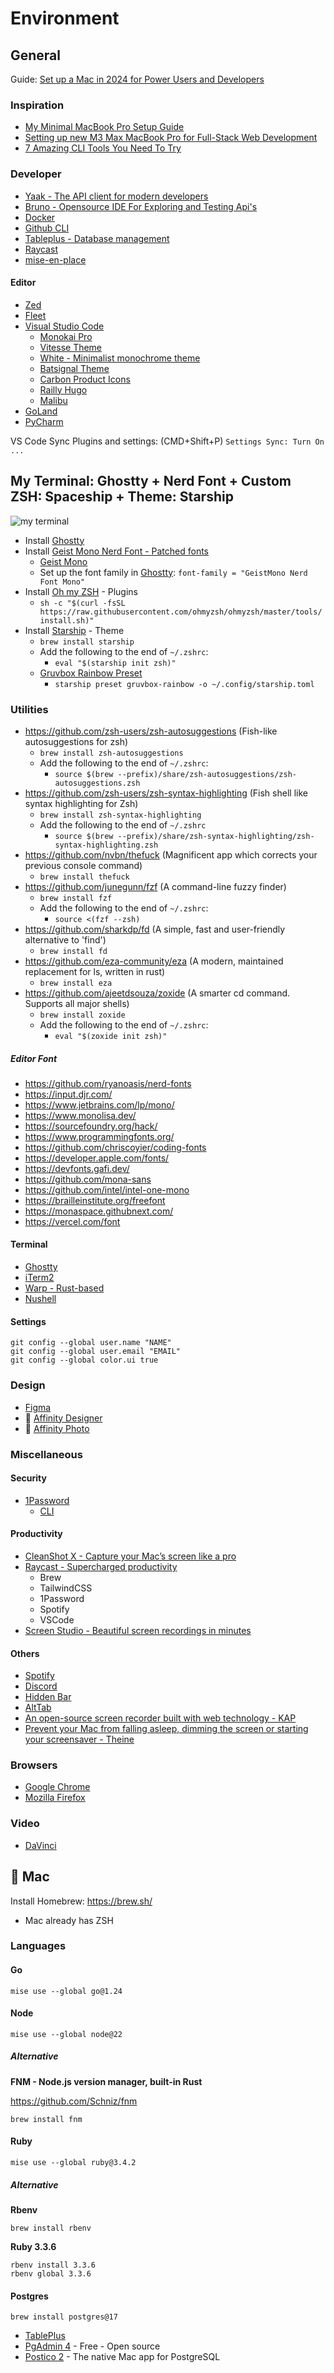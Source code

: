 # Environment

## General

Guide: [Set up a Mac in 2024 for Power Users and Developers](https://www.youtube.com/watch?v=GK7zLYAXdDs)

### Inspiration

- [My Minimal MacBook Pro Setup Guide](https://eugeneyan.com/writing/mac-setup/)
- [Setting up new M3 Max MacBook Pro for Full-Stack Web Development](https://www.youtube.com/watch?v=PvU_aEgIjSg)
- [7 Amazing CLI Tools You Need To Try](https://www.youtube.com/watch?v=mmqDYw9C30I)

### Developer

- [Yaak - The API client for modern developers](https://yaak.app/)
- [Bruno - Opensource IDE For Exploring and Testing Api's](https://www.usebruno.com/)
- [Docker](https://www.docker.com/get-started)
- [Github CLI](https://cli.github.com/)
- [Tableplus - Database management](https://www.tableplus.com/)
- [Raycast](https://www.raycast.com/)
- [mise-en-place](https://mise.jdx.dev/)

#### Editor

- [Zed](https://zed.dev/)
- [Fleet](https://www.jetbrains.com/fleet/)
- [Visual Studio Code](https://code.visualstudio.com/)
  - [Monokai Pro](https://monokai.pro/) 
  - [Vitesse Theme](https://marketplace.visualstudio.com/items?itemName=antfu.theme-vitesse)
  - [White - Minimalist monochrome theme](https://marketplace.visualstudio.com/items?itemName=arthurwhite.White)
  - [Batsignal Theme](https://github.com/natew/batsignal)
  - [Carbon Product Icons](https://marketplace.visualstudio.com/items?itemName=antfu.icons-carbon)
  - [Railly Hugo](https://marketplace.visualstudio.com/items?itemName=RaillyHugo.one-hunter)
  - [Malibu](https://marketplace.visualstudio.com/items?itemName=wicked-labs.malibu)
- [GoLand](https://www.jetbrains.com/go/)
- [PyCharm](https://www.jetbrains.com/pycharm/)

VS Code Sync Plugins and settings: (CMD+Shift+P) `Settings Sync: Turn On ...`

## My Terminal: Ghostty + Nerd Font + Custom ZSH: Spaceship + Theme: Starship

![my terminal](./terminal.png)

- Install [Ghostty](https://ghostty.org/)
- Install [Geist Mono Nerd Font - Patched fonts](https://github.com/ryanoasis/nerd-fonts/tree/master/patched-fonts/GeistMono)
  - [Geist Mono](https://vercel.com/font)
  - Set up the font family in [Ghostty](https://ghostty.org/docs/config#configuration-format): `font-family = "GeistMono Nerd Font Mono"`
- Install [Oh my ZSH](https://ohmyz.sh/) - Plugins
  - `sh -c "$(curl -fsSL https://raw.githubusercontent.com/ohmyzsh/ohmyzsh/master/tools/install.sh)"`
- Install [Starship](https://starship.rs/) - Theme
  - `brew install starship`
  - Add the following to the end of `~/.zshrc`:
    - `eval "$(starship init zsh)"`
  - [Gruvbox Rainbow Preset](https://starship.rs/presets/gruvbox-rainbow)
    - `starship preset gruvbox-rainbow -o ~/.config/starship.toml`

### Utilities

- https://github.com/zsh-users/zsh-autosuggestions (Fish-like autosuggestions for zsh)
  - `brew install zsh-autosuggestions`
  - Add the following to the end of `~/.zshrc`:
    - `source $(brew --prefix)/share/zsh-autosuggestions/zsh-autosuggestions.zsh`
- https://github.com/zsh-users/zsh-syntax-highlighting (Fish shell like syntax highlighting for Zsh)
  - `brew install zsh-syntax-highlighting`
  - Add the following to the end of `~/.zshrc`
    - `source $(brew --prefix)/share/zsh-syntax-highlighting/zsh-syntax-highlighting.zsh`
- https://github.com/nvbn/thefuck (Magnificent app which corrects your previous console command)
  - `brew install thefuck`
- https://github.com/junegunn/fzf (A command-line fuzzy finder)
  - `brew install fzf`
  - Add the following to the end of `~/.zshrc`:
    - `source <(fzf --zsh)`
- https://github.com/sharkdp/fd (A simple, fast and user-friendly alternative to 'find')
  - `brew install fd`
- https://github.com/eza-community/eza (A modern, maintained replacement for ls, written in rust)
  - `brew install eza`
- https://github.com/ajeetdsouza/zoxide (A smarter cd command. Supports all major shells)
  - `brew install zoxide`
  - Add the following to the end of `~/.zshrc`:
    - `eval "$(zoxide init zsh)"` 

##### Editor Font

- https://github.com/ryanoasis/nerd-fonts
- https://input.djr.com/
- https://www.jetbrains.com/lp/mono/
- https://www.monolisa.dev/
- https://sourcefoundry.org/hack/
- https://www.programmingfonts.org/
- https://github.com/chriscoyier/coding-fonts
- https://developer.apple.com/fonts/
- https://devfonts.gafi.dev/
- https://github.com/mona-sans
- https://github.com/intel/intel-one-mono
- https://brailleinstitute.org/freefont
- https://monaspace.githubnext.com/
- https://vercel.com/font

#### Terminal

- [Ghostty](https://ghostty.org/)
- [iTerm2](https://iterm2.com/)
- [Warp - Rust-based](https://www.warp.dev/)
- [Nushell](https://www.nushell.sh/)


#### Settings

```shell
git config --global user.name "NAME"
git config --global user.email "EMAIL"
git config --global color.ui true
```

### Design

- [Figma](https://www.figma.com/downloads/)
- :apple: [Affinity Designer](https://affinity.serif.com/en-us/designer/)
- :apple: [Affinity Photo](https://affinity.serif.com/en-us/photo/)

### Miscellaneous

#### Security 
- [1Password](https://1password.com/)
  - [CLI](https://developer.1password.com/docs/cli/get-started/)

#### Productivity
- [CleanShot X - Capture your Mac’s screen like a pro](https://getcleanshot.com/)
- [Raycast - Supercharged productivity](https://www.raycast.com/)
  - Brew
  - TailwindCSS
  - 1Password
  - Spotify
  - VSCode
- [Screen Studio - Beautiful screen recordings in minutes](https://www.screen.studio/)

#### Others
- [Spotify](https://www.spotify.com/ca-en/download/other/)
- [Discord](https://discord.com/download)
- [Hidden Bar](https://github.com/dwarvesf/hidden)
- [AltTab](https://alt-tab-macos.netlify.app/)
- [An open-source screen recorder built with web technology - KAP](https://getkap.co/)
- [Prevent your Mac from falling asleep, dimming the screen or starting your screensaver - Theine](https://apps.apple.com/app/theine/id955848755?mt=12)


### Browsers

- [Google Chrome](https://www.google.ca/chrome/)
- [Mozilla Firefox](https://www.mozilla.org/en-CA/firefox/new/)

### Video

- [DaVinci](https://www.blackmagicdesign.com/products/davinciresolve)

## :apple: Mac

Install Homebrew: https://brew.sh/

- Mac already has ZSH

### Languages

#### Go

```shell
mise use --global go@1.24
```

#### Node

```shell
mise use --global node@22
```

##### Alternative

**FNM - Node.js version manager, built-in Rust**

https://github.com/Schniz/fnm

```shell
brew install fnm
```

#### Ruby

```shell
mise use --global ruby@3.4.2
```

##### Alternative

**Rbenv**

```shell
brew install rbenv
```

**Ruby 3.3.6**

```shell
rbenv install 3.3.6
rbenv global 3.3.6
```

#### Postgres

```shell
brew install postgres@17
```

- [TablePlus](https://tableplus.com/)
- [PgAdmin 4](https://www.pgadmin.org/download/pgadmin-4-macos/) - Free - Open source
- [Postico 2](https://eggerapps.at/postico2/) - The native Mac app for PostgreSQL
